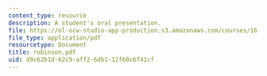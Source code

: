 ```yaml
---
content_type: resource
description: A student's oral presentation.
file: https://ol-ocw-studio-app-production.s3.amazonaws.com/courses/16-886-air-transportation-systems-architecting-spring-2004/d9c62b1d62c9aff26db112f60c6f41cf_robinson.pdf
file_type: application/pdf
resourcetype: Document
title: robinson.pdf
uid: d9c62b1d-62c9-aff2-6db1-12f60c6f41cf
---
```

